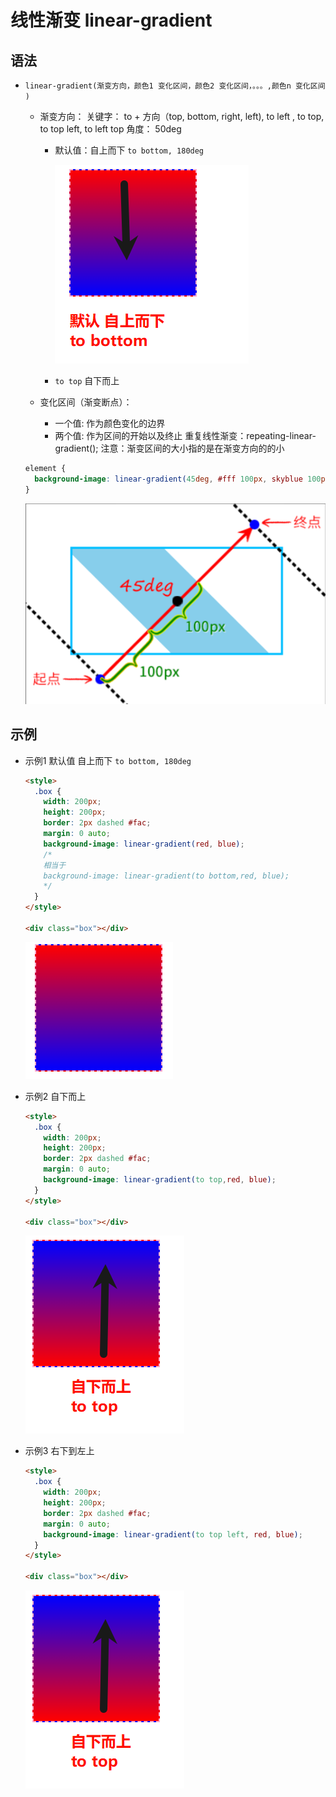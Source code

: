 # 线性渐变 linear-gradient

## 语法

+ `linear-gradient(渐变方向，颜色1 变化区间，颜色2 变化区间，。。。,颜色n 变化区间 )`

  + 渐变方向： 关键字： to + 方向（top, bottom, right, left), to left , to top, to top left, to left top 角度： 50deg

    + 默认值：自上而下 `to bottom, 180deg`

      ![alt text](images/线性渐变1.png)

    + `to top` 自下而上

  + 变化区间（渐变断点）：

    + 一个值: 作为颜色变化的边界
    + 两个值: 作为区间的开始以及终止 重复线性渐变：repeating-linear-gradient(); 注意：渐变区间的大小指的是在渐变方向的的小

  ```css
  element {
    background-image: linear-gradient(45deg, #fff 100px, skyblue 100px 200px, #fff 200px;
  }
  ```

  ![alt text](images/线性渐变.png)

## 示例

+ 示例1 默认值 自上而下 `to bottom, 180deg`

  ```html
  <style>
    .box {
      width: 200px;
      height: 200px;
      border: 2px dashed #fac;
      margin: 0 auto;
      background-image: linear-gradient(red, blue);
      /*
      相当于
      background-image: linear-gradient(to bottom,red, blue);
      */
    }
  </style>

  <div class="box"></div>
  ```

  ![alt text](images/线性渐变2.png)

+ 示例2 自下而上

  ```html
  <style>
    .box {
      width: 200px;
      height: 200px;
      border: 2px dashed #fac;
      margin: 0 auto;
      background-image: linear-gradient(to top,red, blue);
    }
  </style>

  <div class="box"></div>
  ```

  ![alt text](images/线性渐变3.png)

+ 示例3 右下到左上

  ```html
  <style>
    .box {
      width: 200px;
      height: 200px;
      border: 2px dashed #fac;
      margin: 0 auto;
      background-image: linear-gradient(to top left, red, blue);
    }
  </style>

  <div class="box"></div>
  ```

  ![alt text](images/线性渐变3.png)



